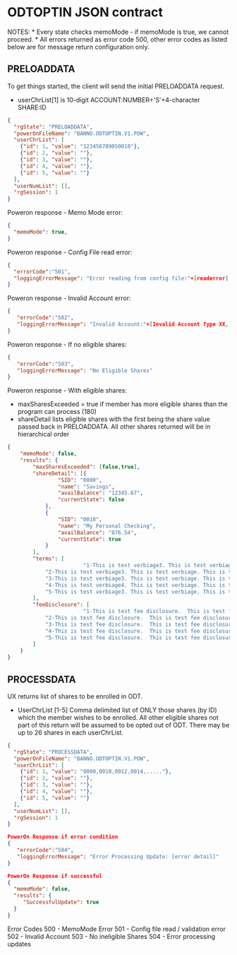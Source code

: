 # ODTOPTIN JSON contract

NOTES: * Every state checks memoMode - if memoMode is true, we cannot proceed.
       * All errors returned as error code 500, other error codes as listed below
         are for message return configuration only.

## PRELOADDATA
To get things started, the client will send the initial PRELOADDATA request.
  * userChrList[1] is 10-digit ACCOUNT:NUMBER+'S'+4-character SHARE:ID
```json
{
  "rgState": "PRELOADDATA",
  "powerOnFileName": "BANNO.ODTOPTIN.V1.POW",
  "userChrList": [
    {"id": 1, "value": "1234567890S0010"},
    {"id": 2, "value": ""},
    {"id": 3, "value": ""},
    {"id": 4, "value": ""},
    {"id": 5, "value": ""}
  ],
  "userNumList": [],
  "rgSession": 1
}
```

Poweron response - Memo Mode error:
```json
{
  "memoMode": true,
}
```

Poweron response - Config File read error:
```json
{
  "errorCode":"501",
  "loggingErrorMessage": "Error reading from config file:"+[readerror]
}
```

Poweron response - Invalid Account error:
```json
{
   "errorCode":"502",
   "loggingErrorMessage": "Invalid Account:"+[Invalid Account Type XX, Acct Warning XX, Acct Svc Code XX]
}
```

Poweron response - If no eligible shares:
```json
{
   "errorCode":"503",
   "loggingErrorMessage": "No Eligible Shares"
}
```

Poweron response - With eligible shares:
  * maxSharesExceeded = true if member has more eligible shares than the program
    can process (180)
  * shareDetail lists eligible shares with the first being the share value passed
    back in PRELOADDATA. All other shares returned will be in hierarchical order
```json
{
	"memoMode": false,
	"results": {
		"maxSharesExceeded": [false,true],
		"shareDetail": [{
				"SID": "0000",
				"name": "Savings",
				"availBalance": "12345.67",
				"currentState": false
			},
			{
				"SID": "0010",
				"name": "My Personal Checking",
				"availBalance": "876.54",
				"currentState": true
			}
		],
		"terms": [
                        "1-This is test verbiage3. This is test verbiage. This is test verbiage. This is test verbiage. This is test verbiage.",
			"2-This is test verbiage3. This is test verbiage. This is test verbiage. This is test verbiage. This is test verbiage.",
			"3-This is test verbiage3. This is test verbiage. This is test verbiage. This is test verbiage. This is test verbiage.",
			"4-This is test verbiage4. This is test verbiage. This is test verbiage. This is test verbiage. This is test verbiage.",
			"5-This is test verbiage3. This is test verbiage. This is test verbiage. This is test verbiage. This is test verbiage."
		],
		"feeDisclosure": [
                        "1-This is test fee disclosure.  This is test fee disclosure. This is test fee disclosure. This is test fee disclosure.",
			"2-This is test fee disclosure.  This is test fee disclosure. This is test fee disclosure. This is test fee disclosure.",
			"3-This is test fee disclosure.  This is test fee disclosure. This is test fee disclosure. This is test fee disclosure.",
			"4-This is test fee disclosure.  This is test fee disclosure. This is test fee disclosure. This is test fee disclosure.",
			"5-This is test fee disclosure.  This is test fee disclosure. This is test fee disclosure. This is test fee disclosure."
		]
	}
}
```

## PROCESSDATA

UX returns list of shares to be enrolled in ODT.
  * UserChrList [1-5] Comma delimited list of ONLY those shares (by ID) which the
    member wishes to be enrolled. All other eligible shares not part of this return
    will be assumed to be opted out of ODT. There may be up to 26 shares in each
    userChrList.
```json
{
  "rgState": "PROCESSDATA",
  "powerOnFileName": "BANNO.ODTOPTIN.V1.POW",
  "userChrList": [
    {"id": 1, "value": "0000,0010,0012,0014,....."},                                                 
    {"id": 2, "value": ""},
    {"id": 3, "value": ""},
    {"id": 4, "value": ""},
    {"id": 5, "value": ""}
  ],
  "userNumList": [],
  "rgSession": 1
}
```

```json
PowerOn Response if error condition
{
   "errorCode":"504",
   "loggingErrorMessage": "Error Processing Update: [error detail]"
}
```

```json
PowerOn Response if successful
{
  "memoMode": false,
  "results": {
     "SuccessfulUpdate": true
  }
}
```

Error Codes
500 - MemoMode Error
501 - Config file read / validation error
502 - Invalid Account
503 - No ineligible Shares
504 - Error processing updates
